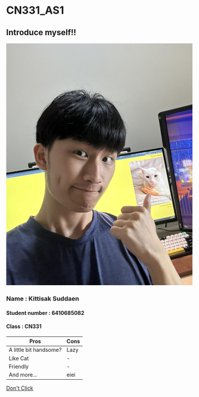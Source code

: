 # CN331_AS1
## Introduce myself!!
<img src="./imgs/me1.jpg"
    width="500" 
    height="650">
### **Name** : Kittisak Suddaen
#### **Student number** : 6410685082
#### **Class** : CN331


| Pros                   | Cons |
|------------------------|------|
| A little bit handsome? | Lazy |
| Like Cat               |   -  |
| Friendly               |   -  |
| And more...            | eiei |

[Don't Click](https://www.youtube.com/watch?v=dQw4w9WgXcQ&ab_channel=RickAstley)